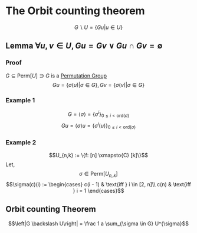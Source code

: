 # The Orbit counting theorem

$$G \backslash U = \{Gu | u \in U\}$$

## Lemma $\forall u, v \in U, Gu = Gv \vee Gu \cap Gv = \emptyset$
### Proof
$G \subseteq \text{Perm}[U] \ni G$ is a [Permutation Group](<Permutation Groups.md>)
$$Gu = \{\sigma(u) | \sigma \in G\}, Gv = \{\sigma(v) | \sigma \in G\}$$
<!--TODO: Complete the proof -->

### Example 1
$$G = \left<\sigma\right> = \{\sigma^i\}_{0 \le i < \text{ord}(\sigma)}$$
$$Gu = \left<\sigma\right>u = \{\sigma^i(u)\}_{0 \le i < \text{ord}(\sigma)}$$

### Example 2
$$U_{n,k} := \{f: [n] \xmapsto{C} [k]\}$$
Let,
$$\sigma \in \text{Perm}[U_{n,k}]$$
$$\sigma(c)(i) := \begin{cases}
c(i - 1) & \text{iff } i \in [2, n]\\
c(n) & \text{iff } i = 1
\end{cases}$$

## Orbit counting Theorem

$$\left|G \backslash U\right| = \frac 1 a \sum_{\sigma \in G} U^{\sigma}$$
